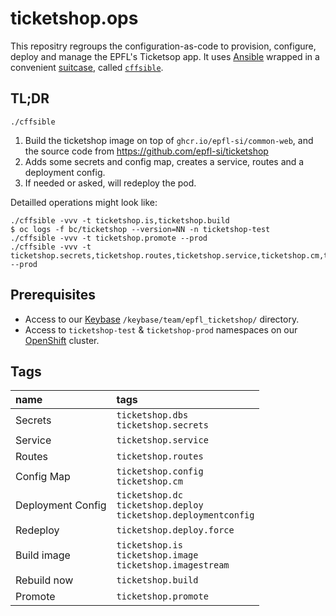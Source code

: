 # ticketshop.ops

This repositry regroups the configuration-as-code to provision, configure,
deploy and manage the EPFL's Ticketsop app. It uses [Ansible] wrapped in a
convenient [suitcase], called [`cffsible`](./cffsible).


## TL;DR

`./cffsible`

1. Build the ticketshop image on top of `ghcr.io/epfl-si/common-web`, and the source code from https://github.com/epfl-si/ticketshop
1. Adds some secrets and config map, creates a service, routes and a deployment config.
1. If needed or asked, will redeploy the pod.

Detailled operations might look like:
```
./cffsible -vvv -t ticketshop.is,ticketshop.build
$ oc logs -f bc/ticketshop --version=NN -n ticketshop-test
./cffsible -vvv -t ticketshop.promote --prod
./cffsible -vvv -t ticketshop.secrets,ticketshop.routes,ticketshop.service,ticketshop.cm,ticketshop.dc --prod
```

## Prerequisites

* Access to our [Keybase] `/keybase/team/epfl_ticketshop/` directory.
* Access to `ticketshop-test` & `ticketshop-prod` namespaces on our [OpenShift] cluster.


## Tags
<!--- for f in $(find . -path ./ansible-deps-cache -prune -false -o -name '*.yml'); do cat $f | yq '.[] | {name, tags}| with_entries( select( .value != null ) )' 2>/dev/null; done --->

| name                             | tags                                                                    |
|:---------------------------------|:------------------------------------------------------------------------|
|Secrets                           | `ticketshop.dbs`<br>`ticketshop.secrets`                                |
|Service                           | `ticketshop.service`                                                    |
|Routes                            | `ticketshop.routes`                                                     |
|Config Map                        | `ticketshop.config`<br>`ticketshop.cm`                                  |
|Deployment Config                 | `ticketshop.dc`<br>`ticketshop.deploy`<br>`ticketshop.deploymentconfig` |
|Redeploy                          | `ticketshop.deploy.force`                                               |
|Build image                       | `ticketshop.is`<br>`ticketshop.image`<br>`ticketshop.imagestream`       |
|Rebuild now                       | `ticketshop.build`                                                      |
|Promote                           | `ticketshop.promote`                                                    |



[Ansible]: https://www.ansible.com (Ansible is Simple IT Automation)
[suitcase]: https://github.com/epfl-si/ansible.suitcase (Install Ansible and its dependency stack into a temporary directory)
[c4science]: https://c4science.ch/diffusion/3794/history/dev/
[Keybase]: https://keybase.io
[OpenShift]: https://openshift.com
[//]: # "comment"
